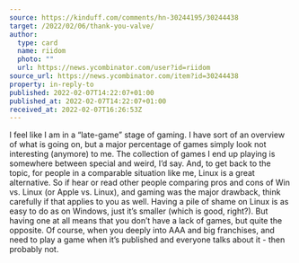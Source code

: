 ```yaml
---
source: https://kinduff.com/comments/hn-30244195/30244438
target: /2022/02/06/thank-you-valve/
author:
  type: card
  name: riidom
  photo: ""
  url: https://news.ycombinator.com/user?id=riidom
source_url: https://news.ycombinator.com/item?id=30244438
property: in-reply-to
published: 2022-02-07T14:22:07+01:00
published_at: 2022-02-07T14:22:07+01:00
received_at: 2022-02-07T16:26:53Z
---
```


I feel like I am in a “late-game” stage of gaming. I have sort of an overview of what is going on, but a major percentage of games simply look not interesting (anymore) to me.
The collection of games I end up playing is somewhere between special and weird, I’d say.
And, to get back to the topic, for people in a comparable situation like me, Linux is a great alternative. So if hear or read other people comparing pros and cons of Win vs. Linux (or Apple vs. Linux), and gaming was the major drawback, think carefully if that applies to you as well.
Having a pile of shame on Linux is as easy to do as on Windows, just it’s smaller (which is good, right?). But having one at all means that you don’t have a lack of games, but quite the opposite.
Of course, when you deeply into AAA and big franchises, and need to play a game when it’s published and everyone talks about it - then probably not.
